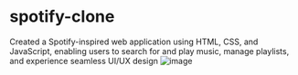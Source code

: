 # spotify-clone
Created a Spotify-inspired web application using HTML, CSS, and JavaScript, enabling  users to search for and play music, manage playlists, and experience seamless UI/UX  design
![image](https://github.com/bharathgoud10/spotify-clone/assets/105578700/e93794be-1431-4e9f-a945-13ad86d01871)

